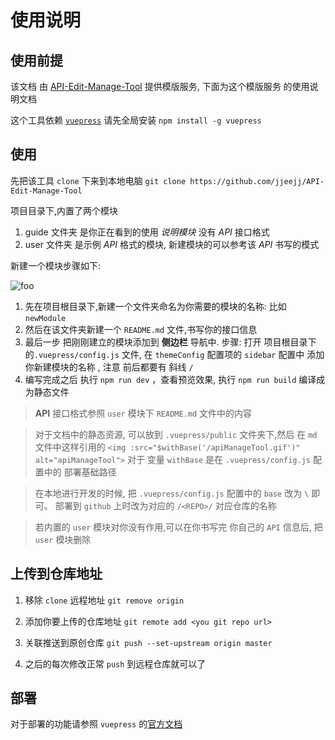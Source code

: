 # 使用说明

## 使用前提

该文档 由 [API-Edit-Manage-Tool](https://github.com/jjeejj/API-Edit-Manage-Tool) 提供模版服务, 下面为这个模版服务 的使用说明文档

这个工具依赖 [`vuepress`](https://vuepress.vuejs.org) 请先全局安装 `npm install -g vuepress`

## 使用

先把该工具 `clone` 下来到本地电脑 `git clone https://github.com/jjeejj/API-Edit-Manage-Tool`

项目目录下,内置了两个模块

1. guide 文件夹 是你正在看到的使用 *说明模块* 没有 *API*  接口格式
2. user 文件夹 是示例 *API* 格式的模块, 新建模块的可以参考该 *API* 书写的模式

新建一个模块步骤如下:

<img :src="$withBase('/apiManageTool.gif')" alt="foo">

1. 先在项目根目录下,新建一个文件夹命名为你需要的模块的名称: 比如 `newModule`
2. 然后在该文件夹新建一个 `README.md` 文件,书写你的接口信息
3. 最后一步 把刚刚建立的模块添加到 **侧边栏** 导航中. 步骤: 打开 项目根目录下的`.vuepress/config.js` 文件, 在 `themeConfig` 配置项的 `sidebar` 配置中 添加你新建模块的名称 , 注意 前后都要有 斜线 `/`
4. 编写完成之后 执行 `npm run dev` ，查看预览效果, 执行 `npm run build` 编译成为静态文件

> **API** 接口格式参照 `user` 模块下 `README.md` 文件中的内容

> 对于文档中的静态资源, 可以放到 `.vuepress/public` 文件夹下,然后 在 `md` 文件中这样引用的 `<img :src="$withBase('/apiManageTool.gif')" alt="apiManageTool">` 对于 变量 `withBase` 是在 `.vuepress/config.js` 配置中的 部署基础路径

> 在本地进行开发的时候, 把 `.vuepress/config.js` 配置中的 `base` 改为 `\` 即可。 部署到 `github` 上时改为对应的 `/<REPO>/` 对应仓库的名称

> 若内置的 `user` 模块对你没有作用,可以在你书写完 你自己的 `API` 信息后, 把 `user` 模块删除

## 上传到仓库地址

1. 移除 `clone` 远程地址 `git remove origin`

2. 添加你要上传的仓库地址 `git remote add <you git repo url>`

3. 关联推送到原创仓库 `git push --set-upstream origin master`

4. 之后的每次修改正常 `push` 到远程仓库就可以了


## 部署

对于部署的功能请参照 `vuepress` 的[官方文档](https://vuepress.vuejs.org/zh/guide/deploy.html#github-pages)